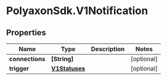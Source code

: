 # PolyaxonSdk.V1Notification

## Properties

Name | Type | Description | Notes
------------ | ------------- | ------------- | -------------
**connections** | **[String]** |  | [optional] 
**trigger** | [**V1Statuses**](V1Statuses.md) |  | [optional] 


